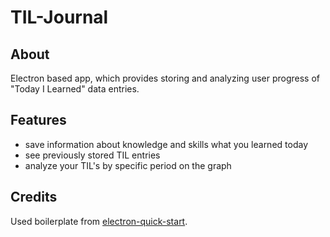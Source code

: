 # TIL-Journal

## About
Electron based app, which provides storing and analyzing user progress of "Today I Learned" data entries.

## Features
- save information about knowledge and skills what you learned today
- see previously stored TIL entries
- analyze your TIL's by specific period on the graph

## Credits
Used boilerplate from [electron-quick-start](https://github.com/electron/electron-quick-start).
